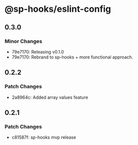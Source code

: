 # @sp-hooks/eslint-config

## 0.3.0

### Minor Changes

- 79e7170: Releasing v0.1.0
- 79e7170: Rebrand to sp-hooks + more functional approach.

## 0.2.2

### Patch Changes

- 2a8964c: Added array values feature

## 0.2.1

### Patch Changes

- c81587f: sp-hooks mvp release
